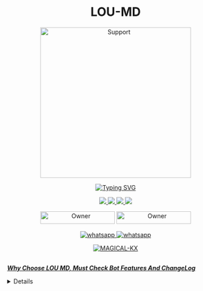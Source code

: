 
<h1 align="center"> LOU-MD </h1>
</p>
<p align="center">
  <a href="https://www.youtube.com/@KentonX-tech?sub_confirmation=1">
    <img alt=Support height="350" src="https://telegra.ph/file/d72abb0d683cb48a6e1fb.jpg"> 
    </p>
    <p align="center">
<a href="https://git.io/typing-svg"><img src="https://readme-typing-svg.demolab.com?font=EB+Garamond&weight=800&size=28&duration=4000&pause=1000&random=false&width=435&lines=GREETINGS+IT'S+YOUR+BOY+KENTON+KX+WELCOME+TO+THE+LOU-MD;MULTI-DEVICE+WHATSAPP+BOT;CREATED+BY+MAGICAL+KX;RELEASED+DATE+14%2F09%2F2024+KEEP+ON+USING+LOU+MD+DON'T+FORGET+TO+STAR+REPO+REGARDS+MAGICAL+KX." alt="Typing SVG" /></a>
  </p>

<p align="center">
  <a href="https://github.com/MAGICAL-KX">
    <img src="https://img.shields.io/github/followers/MAGICAL-KX?style=flat-square&logo=github&color=black">

   <a href="https://github.com/MAGICAL-KX/Lou-md-bot/fork">
    <img src="https://img.shields.io/github/forks/MAGICAL-KX/Lou-md-bot?style=flat-square&logo=github&color=black">
    
    
  <a href="https://github.com/MAGICAL-KX/Lou-md/stargazers"> 
     <img src="https://img.shields.io/github/stars/MAGICAL-KX/Lou-md-bot?style=flat-square&logo=github&color=black">

  <a href="https://github.com/MAGICAL-KX/Lou-md-bot/watchers"> 
     <img src="https://img.shields.io/github/watchers/MAGICAL-KX/Lou-md-bot?style=flat-square&logo=github&color=black">

  </a>

</p>


<p align="center">
<a href="https://github.com/MAGICAL-KX"><img title="Owner" src="https://img.shields.io/badge/OWNER-MAGICAL_KX-black?style=flat-square&logo=github&label=owner" width="173px" height="29"></a>
  <a href="https://github.com/MAGICAL-KX/lou-md-bot/blob/main/LICENSE"><img title="Owner" src="https://img.shields.io/github/license/MAGICAL-KX/Lou-md-bot?style=flat-square&color=black&link=https%3A%2F%2Fgithub.com%2FMAGICAL-KX%2FLOU-MD-BOT%2Fblob%2Fmain%2FLICENS" width="173px" height="29"></a>



<p align="center"> 
    <a aria-label="Subscribe Me" href="https://www.youtube.com/KentonX-tech?sub_confirmation=1" target="_blank">
   <img alt="whatsapp" src="https://img.shields.io/badge/Subscribe My Yt-red?style=for-the-badge&logo=youtube&logoColor=white" />
    <a aria-label="Join our chats" href="https://whatsapp.com/channel/" target="_blank">
   <img alt="whatsapp" src="https://img.shields.io/badge/Join Channel-25D366?style=for-the-badge&logo=whatsapp&logoColor=white" />
   
<p align="center"><img src="https://profile-counter.glitch.me/{MAGICAL-KX}/count.svg" alt="MAGICAL-KX" :: Visitor's Count" /></p>

##
***Why Choose LOU MD, Must Check Bot Features And ChangeLog***
 <details close>
<summary>𝘽𝙊𝙏 𝙁𝙀𝘼𝙏𝙐𝙍𝙀𝙎</summary>
   
1. ***Memes Maker.***
2. ***Ban Protection.***
3. ***450+ Commands.***
4. ***Huge Logo Maker Menu.***
5. ***Multi-Device Supported.***
6.  ***Multi-Themes Supported.***
7.  ***Artificial Intelligence Menu.***
8.  ***Massive Anime Commands.***
9.  ***Social Downloader Commands.***
10.  ***Group Management Commands.***
   </detect



## `HOW TO DEPLOY LOU-MD BY KENTON X`
1. ***Star⭐ The Repository  ***
2. ***Click🍴 [FORK](https://github.com/MAGICAL-KX/Lou-md-bot/fork)***
3. ***Get Your [SESSION ID](https://replit.com/session-id/)***
4. ***Get Your [Mongodb](https://www.mongodb.com/cloud/atlas/register) Url***
5. ***Deploy on [Heroku](https://magical-kx.tech/Bot/deploy/heroku)***
6. ***Deploy on [Replit](https://magical-kx.tech/Bot/deploy/replit)***
7. ***Deploy on [Railway](https://magical-kx.tech/Bot/deploy/railway)***
8. ***Deploy on [Codespace](https://magical-kx.tech/Bot/deploy/codespace)***
9. ***Watch [Tutorials](https://youtube/KentonX-tech) If You Need Help***
10. ***Install [External Plugins](https://github.com/MAGICAL-KX/Lou-md_Plugins)***
##

- ***Strictly! Use Your Own MongoDB Key, It's DataBase For Bot.***
- ***Strictly! Don't Give Your Or Use Someone's MongoDB Url, Otherwise You Both Will Get Issues.***
- ***Strictly! Without MongoDB Your Bot Will Not Run.***
- ***Need Unlimited Stars On MY Repo***
- ***If You Are Facing Any Issue In Bot, Then Create [Issue](https://github.com/MAGICAL-KX/Lou-md-bot/issues/new).***
- ***Also IF You Want To Give Me Ideas About Cmds, Then Create [Issue](https://github.com/MAGICAL-KX/Lou-md-bot/issues/new) With Title #Idea.***
##


- ***Star ⭐ My Repo If You Like  LOU-MD BOT***
##

## ```𝘓𝘦𝘨𝘢𝘭 𝘋𝘪𝘴𝘤𝘭𝘢𝘪𝘮𝘦𝘳```
- *This Bot is For Fun and Educational Purpose, I will not Responsible If You Spam and And Got Banned*
- ***Regards [MAGICAL-KX](https://github.com/MAGICAL-KX)***
